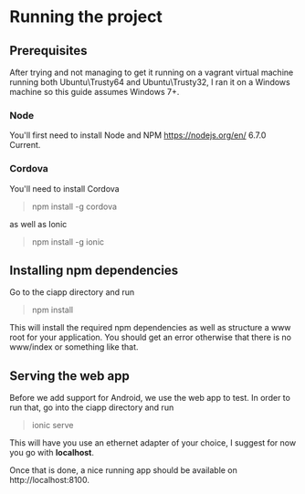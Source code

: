 # Running the project
## Prerequisites
After trying and not managing to get it running on a vagrant virtual machine running both Ubuntu\Trusty64 and Ubuntu\Trusty32, I ran it on a Windows machine so this guide assumes Windows 7+.
### Node
You'll first need to install Node and NPM
https://nodejs.org/en/
6.7.0 Current.

### Cordova
You'll need to install Cordova 
> npm install -g cordova

as well as Ionic
> npm install -g ionic

## Installing npm dependencies
Go to the ciapp directory and run
> npm install

This will install the required npm dependencies as well as structure a www root for your application. You should get an error otherwise that there is no www/index or something like that.

## Serving the web app
Before we add support for Android, we use the web app to test. In order to run that, go into the ciapp directory and run
> ionic serve

This will have you use an ethernet adapter of your choice, I suggest for now you go with **localhost**. 

Once that is done, a nice running app should be available on http://localhost:8100.
